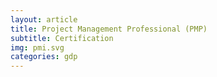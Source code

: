 ```yaml
---
layout: article
title: Project Management Professional (PMP)
subtitle: Certification
img: pmi.svg
categories: gdp
---
```


<div>

</div>
